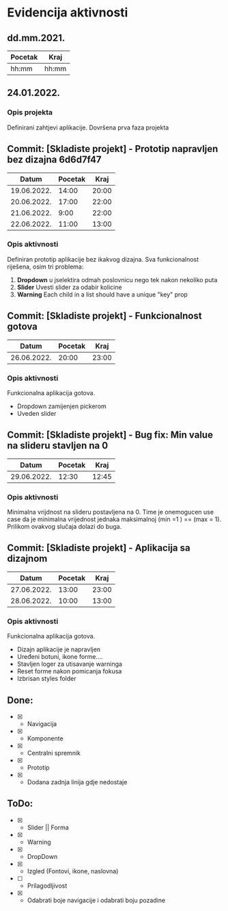 # Evidencija aktivnosti
## dd.mm.2021.
Pocetak | Kraj
------- | ----
hh:mm   | hh:mm
## 24.01.2022.
### Opis projekta
Definirani zahtjevi aplikacije.
Dovršena prva faza projekta

##  Commit: [Skladiste projekt] - Prototip napravljen bez dizajna 6d6d7f47
Datum      | Pocetak | Kraj
---------- | ------- | ----
19.06.2022.| 14:00   | 20:00
20.06.2022.| 17:00   | 22:00
21.06.2022.| 9:00    | 22:00
22.06.2022.| 11:00   | 13:00

### Opis aktivnosti
Definiran prototip aplikacije bez ikakvog dizajna.
Sva funkcionalnost riješena, osim tri problema:
1.  **Dropdown** u jselektira odmah  poslovnicu nego tek nakon nekoliko puta
2. **Slider** Uvesti slider za odabir kolicine
3. **Warning** Each child in a list should have a unique "key" prop

## Commit: [Skladiste  projekt] - Funkcionalnost gotova
Datum      | Pocetak | Kraj
---------- | ------- | ----
26.06.2022.| 20:00   | 23:00

### Opis aktivnosti
Funkcionalna aplikacija gotova.
- Dropdown zamijenjen pickerom
- Uveden slider

## Commit: [Skladiste  projekt] - Bug fix: Min value na slideru stavljen na 0
Datum      | Pocetak | Kraj
---------- | ------- | ----
29.06.2022.| 12:30   | 12:45

### Opis aktivnosti
Minimalna vrijdnost na slideru postavljena na 0. Time je onemogucen use case da je minimalna 
vrijednost jednaka maksimalnoj (min =1 ) ==  (max = 1). Prilikom ovakvog slučaja  dolazi do buga.

## Commit: [Skladiste  projekt] - Aplikacija sa dizajnom
Datum      | Pocetak | Kraj
---------- | ------- | ----
27.06.2022.| 13:00   | 23:00
28.06.2022.| 10:00   | 13:00

### Opis aktivnosti
Funkcionalna aplikacija gotova.
- Dizajn aplikacije je napravljen
- Uređeni botuni, ikone forme....
- Stavljen loger za utisavanje warninga
- Reset forme nakon pomicanja fokusa
- Izbrisan styles folder

## Done:
- [x] - Navigacija
- [x] - Komponente
- [x] - Centralni spremnik
- [x] - Prototip
- [x] - Dodana zadnja linija gdje nedostaje

## ToDo:
- [x] - Slider || Forma
- [x] - Warning
- [x] - DropDown
- [x] - Izgled (Fontovi, ikone, naslovna)
- [ ] - Prilagodljivost
- [x] - Odabrati boje navigacije i odabrati boju pozadine